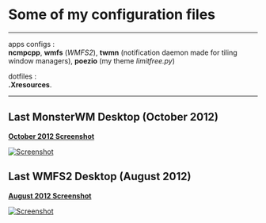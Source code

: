 # Some of my configuration files
- - -

apps configs :  
**ncmpcpp**, **wmfs** (*WMFS2*), **twmn** (notification daemon made for tiling window managers), **poezio** (my theme *limitfree.py*)

dotfiles :  
**.Xresources**.

- - -

## Last MonsterWM Desktop (October 2012)
[**October 2012 Screenshot**]()

[![Screenshot]()](http://schoewilliam.deviantart.com/art/MonsterWM-Archlinux-October-2012-332177827)


## Last WMFS2 Desktop (August 2012)
[**August 2012 Screenshot**]()

[![Screenshot]()](http://schoewilliam.deviantart.com/art/WMFS2-August-2012-archlinux-320699729)
